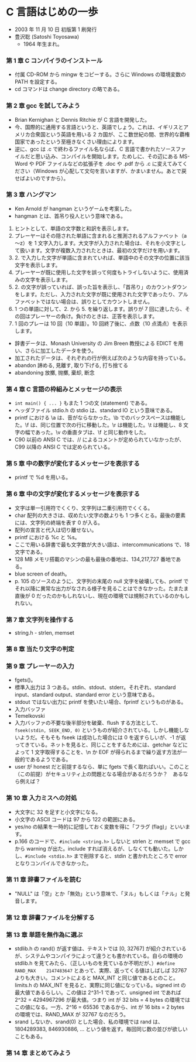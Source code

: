 # C 言語はじめの一歩

- 2003 年 11 月 10 日 初版第 1 刷発行
- 豊沢聡 (Satoshi Toyosawa)
    - 1964 年生まれ。

### 第 1 章 C コンパイラのインストール

- 付属 CD-ROM から mingw をコピーする。さらに Windows の環境変数の PATH を設定する。
- cd コマンドは change directory の略である。

### 第 2 章 gcc を試してみよう

- Brian Kernighan と Dennis Ritchie が C 言語を開発した。
- 今、国際的に通用する言語というと、英語でしょう。これは、イギリスとアメリカ合衆国という英語を用いる 2 カ国が、ここ数世紀の間、世界的な覇権国家であったという至極きなくさい理由によります。
- 逆に、gcc は .c で終わるファイル名ならば、C 言語で書かれたソースファイルだと思い込み、コンパイルを開始します。ためしに、その辺にある MS-Word や PDF ファイルなどの拡張子を .doc や .pdf から .c に変えてみてください（Windows が心配して文句を言いますが、かまいません。あとで戻せばよいのですから）。

### 第 3 章 ハングマン

- Ken Arnold が hangman というゲームを考案した。
- hangman とは、首吊り役人という意味である。

<!-- -->

1. ヒントとして、単語の文字数と和訳を表示します。
2. プレーヤーはその隠された単語に含まれると推測されるアルファベット（a～z）を 1 文字入力します。大文字が入力された場合は、それを小文字として扱います。文字が複数入力されたときは、最初の文字だけを用います。
3. 2\. で入力した文字が単語に含まれていれば、単語中のその文字の位置に該当文字を表示します。
4. プレーヤーが既に使用した文字を誤って何度もトライしないように、使用済みの文字を表示します。
5. 2\. の文字が誤っていれば、誤った旨を表示し、「首吊り」のカウントダウンをします。ただし、入力された文字が既に使用された文字であったり、アルファベットではない場合は、誤りとしてカウントしません。
6. 1 つの単語に対して、2. から 5. を繰り返します。誤りが 7 回に達したら、その回はプレーヤーの負け。負けのときは、正答を表示します。
7. 1 回のプレーは 10 回（10 単語）。10 回終了後に、点数（10 点満点）を表示します。

<!-- -->

- 辞書データは、Monash University の Jim Breen 教授による EDICT を用い、さらに加工したデータを使う。
- 加工されたデータは、それぞれの行が例えば次のような内容を持っている。
- abandon 諦める, 見離す, 取り下げる, 打ち捨てる
- abandoning 放擲, 抛擲, 棄却, 断念

### 第 4 章 C 言語の枠組みとメッセージの表示

- `int main() { ... }` もまた 1 つの文 (statement) である。
- ヘッダファイル stdio.h の stdio は、standard IO という意味である。
- printf における \a は、音がならなかった。\b でのバックスペースは機能した。\f は、同じ位置で次の行に移動した。\r は機能した。\t は機能し、8 文字の幅であった。\v の垂直タブは、\f と同じ動作をした。
- C90 以前の ANSI C では、// によるコメントが定められていなかったが、C99 以降の ANSI C では定められている。

### 第 5 章 中の数字が変化するメッセージを表示する

- printf で %d を用いる。

### 第 6 章 中の文字が変化するメッセージを表示する

- 文字は単一引用符でくくり、文字列は二重引用符でくくる。
- char 配列の大きさは、収めたい文字の数よりも 1 つ多くとる。最後の要素には、文字列の終端を表す 0 が入る。
- 配列の宣言と代入は切り離せない。
- printf における %c と %s。
- ここで用いる辞書で最も文字数が大きい語は、intercommunications で、18 文字である。
- 128 MB メモリ搭載のマシンの最も最後の番地は、134,217,727 番地である。
- blue screen of death。
- p. 105 のソースのように、文字列の末尾の null 文字を破壊しても、printf でそれ以降に異常な出力がなされる様子を見ることはできなかった。たまたま直後が 0 だったのかもしれないし、現在の環境では規制されているのかもしれない。

### 第 7 章 文字列を操作する

- string.h - strlen, memset

### 第 8 章 当たり文字の判定

### 第 9 章 プレーヤーの入力

- fgets()。
- 標準入出力は 3 つある。stdin、stdout、stderr。それぞれ、standard input、standard output、standard error という意味である。
- stdout ではない出力に printf を使いたい場合、fprintf というものがある。
- 入力バッファ
- Temelkovski
- 入力バッファの不要な後半部分を破棄、flush する方法として、`fseek(stdin, SEEK_END, 0)` というものが紹介されている。しかし機能しないようだ。そもそも fseek は成功した場合には 0 を返すらしいが、-1 が返ってきている。ネットを見ると、同じことをするためには、getchar などによって 1 文字取得することを、\n か EOF が得られるまで繰り返す方法が一般的であるようである。
- user が honest だと前提するなら、単に fgets で長く取ればいい。このこと（この前提）がセキュリティ上の問題となる場合があるだろうか？　あるなら例えば？

### 第 10 章 入力ミスへの対処

- 大文字に 32 を足すと小文字になる。
- 小文字の ASCII コードは 97 から 122 の範囲にある。
- yes/no の結果を一時的に記憶しておく変数を得に「フラグ (flag)」といいます。
- p.166 のコードで、`#include <string.h>` しないと strlen と memset で gcc から warning が出た。include すれば消えるが、しなくても動いた。しかし、`#include <stdio.h>` まで削除すると、stdin と書かれたところで error となりコンパイルできなかった。

### 第 11 章 辞書ファイルを読む

- "NULL" は「空」とか「無効」という意味で、「ヌル」もしくは「ナル」と発音します。

### 第 12 章 辞書ファイルを分解する

### 第 13 章 単語を無作為に選ぶ

- stdlib.h の rand() が返す値は、テキストでは [0, 32767] が紹介されているが、システムやコンパイラによって違うとも書かれている。自らの環境の stdlib.h を見てみたら、（正しいものを見ているか不明だが、）`#define	RAND_MAX	2147483647` とあって、実際、返ってくる値はしばしば 32767 よりも大きい。コメントによると MAX_INT と同じ値であるとのこと。limits.h の MAX_INT を見ると、実際に同じ値になっている。signed int の最大値であるらしい。この値は 2^31-1 であって、unsigned int であれば 2^32 = 4294967296 が最大値。つまり int が 32 bits = 4 bytes の環境ではこの値になる。一方、2^16 = 65536 であるから、int が 16 bits = 2 bytes の環境では、RAND_MAX が 32767 なのだろう。
- srand しないか、srand(0) とした場合、私の環境では rand は、1804289383, 846930886, ... という値を返す。毎回同じ数の並びが欲しいこともある。

### 第 14 章 まとめてみよう
